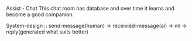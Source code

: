 Assist - Chat
This chat room has database and over time it learns and become a good companion.



System-design ::
send-message(human) -> receivied-message(ai) -> ml -> reply(generated what suits better)

